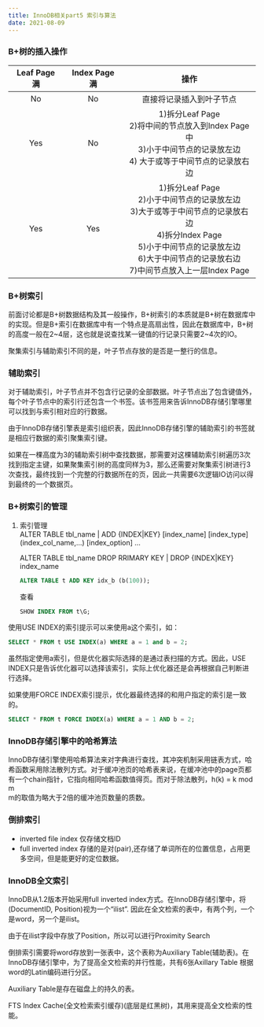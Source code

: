 ```yaml
---
title: InnoDB相关part5 索引与算法  
date: 2021-08-09 
---  
```



### B+树的插入操作  
| Leaf Page 满 | Index Page 满| 操作| 
|:--:|:--:|:--:|
|No|No|直接将记录插入到叶子节点|
|Yes|No|1)拆分Leaf Page <br> 2)将中间的节点放入到Index Page中 <br> 3)小于中间节点的记录放左边 <br> 4) 大于或等于中间节点的记录放右边
|Yes|Yes|1)拆分Leaf Page <br> 2)小于中间节点的记录放左边 <br> 3)大于或等于中间节点的记录放右边 <br> 4)拆分Index Page <br> 5)小于中间节点的记录放左边 <br> 6)大于中间节点的记录放右边 <br> 7)中间节点放入上一层Index Page <br>|



### B+树索引
前面讨论都是B+树数据结构及其一般操作，B+树索引的本质就是B+树在数据库中的实现。但是B+索引在数据库中有一个特点是高扇出性，因此在数据库中，B+树的高度一般在2~4层，这也就是说查找某一键值的行记录只需要2~4次的IO。  


聚集索引与辅助索引不同的是，叶子节点存放的是否是一整行的信息。    

### 辅助索引   

对于辅助索引，叶子节点并不包含行记录的全部数据。叶子节点出了包含键值外，每个叶子节点中的索引行还包含一个书签。该书签用来告诉InnoDB存储引擎哪里可以找到与索引相对应的行数据。    

由于InnoDB存储引擎表是索引组织表，因此InnoDB存储引擎的辅助索引的书签就是相应行数据的索引聚集索引键。   



如果在一棵高度为3的辅助索引树中查找数据，那需要对这棵辅助索引树遍历3次找到指定主键，如果聚集索引树的高度同样为3，那么还需要对聚集索引树进行3次查找，最终找到一个完整的行数据所在的页，因此一共需要6次逻辑IO访问以得到最终的一个数据页。  

### B+树索引的管理  

1. 索引管理  
   ALTER TABLE tbl_name | ADD {INDEX|KEY} [index_name] [index_type] (index_col_name,...) [index_option] ...

   ALTER TABLE tbl_name DROP RRIMARY KEY | DROP {INDEX|KEY} index_name

   ```sql
   ALTER TABLE t ADD KEY idx_b (b(100));
   ```

   查看

   ```sql
   SHOW INDEX FROM t\G;
   ```

使用USE INDEX的索引提示可以来使用a这个索引，如： 

```sql
SELECT * FROM t USE INDEX(a) WHERE a = 1 and b = 2;
```

虽然指定使用a索引，但是优化器实际选择的是通过表扫描的方式。因此，USE INDEX只是告诉优化器可以选择该索引，实际上优化器还是会再根据自己判断进行选择。  


如果使用FORCE INDEX索引提示，优化器最终选择的和用户指定的索引是一致的。  


```sql
SELECT * FROM t FORCE INDEX(a) WHERE a = 1 AND b = 2;
```


### InnoDB存储引擎中的哈希算法  

InnoDB存储引擎使用哈希算法来对字典进行查找，其冲突机制采用链表方式，哈希函数采用除法散列方式。对于缓冲池页的哈希表来说，在缓冲池中的page页都有一个chain指针，它指向相同哈希函数值得页。而对于除法散列，h(k) = k mod m  
m的取值为略大于2倍的缓冲池页数量的质数。  


### 倒排索引  

+ inverted file index 仅存储文档ID
+ full inverted index 存储的是对(pair),还存储了单词所在的位置信息，占用更多空间，但是能更好的定位数据。  

### InnoDB全文索引  

InnoDB从1.2版本开始采用full inverted index方式。在InnoDB存储引擎中，将(DocumentID, Position)视为一个“ilist”. 因此在全文检索的表中，有两个列，一个是word，另一个是ilist。  


由于在ilist字段中存放了Position，所以可以进行Proximity Search  


倒排索引需要将word存放到一张表中，这个表称为Auxiliary Table(辅助表)。在InnoDB存储引擎中，为了提高全文检索的并行性能，共有6张Axillary Table 根据word的Latin编码进行分区。  

Auxiliary Table是存在磁盘上的持久的表。  

FTS Index Cache(全文检索索引缓存)(底层是红黑树)，其用来提高全文检索的性能。   


